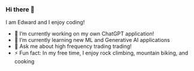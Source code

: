 ### Hi there 👋

I am Edward and I enjoy coding!

- 🔭 I’m currently working on my own ChatGPT application!
- 🌱 I’m currently learning new ML and Generative AI applications
- 💬 Ask me about high frequency trading trading!
- ⚡ Fun fact: In my free time, I enjoy rock climbing, mountain biking, and cooking

